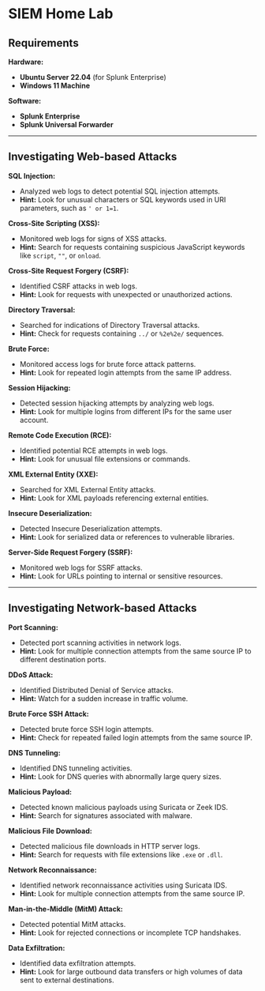# SIEM Home Lab

## **Requirements**

**Hardware:**

- **Ubuntu Server 22.04** (for Splunk Enterprise)
- **Windows 11 Machine**

**Software:**

- **Splunk Enterprise**
- **Splunk Universal Forwarder**

---

## **Investigating Web-based Attacks**

**SQL Injection:**

- Analyzed web logs to detect potential SQL injection attempts.
- **Hint:** Look for unusual characters or SQL keywords used in URI parameters, such as `' or 1=1`.

**Cross-Site Scripting (XSS):**

- Monitored web logs for signs of XSS attacks.
- **Hint:** Search for requests containing suspicious JavaScript keywords like `script`, `""`, or `onload`.

**Cross-Site Request Forgery (CSRF):**

- Identified CSRF attacks in web logs.
- **Hint:** Look for requests with unexpected or unauthorized actions.

**Directory Traversal:**

- Searched for indications of Directory Traversal attacks.
- **Hint:** Check for requests containing `../` or `%2e%2e/` sequences.

**Brute Force:**

- Monitored access logs for brute force attack patterns.
- **Hint:** Look for repeated login attempts from the same IP address.

**Session Hijacking:**

- Detected session hijacking attempts by analyzing web logs.
- **Hint:** Look for multiple logins from different IPs for the same user account.

**Remote Code Execution (RCE):**

- Identified potential RCE attempts in web logs.
- **Hint:** Look for unusual file extensions or commands.

**XML External Entity (XXE):**

- Searched for XML External Entity attacks.
- **Hint:** Look for XML payloads referencing external entities.

**Insecure Deserialization:**

- Detected Insecure Deserialization attempts.
- **Hint:** Look for serialized data or references to vulnerable libraries.

**Server-Side Request Forgery (SSRF):**

- Monitored web logs for SSRF attacks.
- **Hint:** Look for URLs pointing to internal or sensitive resources.

---

## **Investigating Network-based Attacks**

**Port Scanning:**

- Detected port scanning activities in network logs.
- **Hint:** Look for multiple connection attempts from the same source IP to different destination ports.

**DDoS Attack:**

- Identified Distributed Denial of Service attacks.
- **Hint:** Watch for a sudden increase in traffic volume.

**Brute Force SSH Attack:**

- Detected brute force SSH login attempts.
- **Hint:** Check for repeated failed login attempts from the same source IP.

**DNS Tunneling:**

- Identified DNS tunneling activities.
- **Hint:** Look for DNS queries with abnormally large query sizes.

**Malicious Payload:**

- Detected known malicious payloads using Suricata or Zeek IDS.
- **Hint:** Search for signatures associated with malware.

**Malicious File Download:**

- Detected malicious file downloads in HTTP server logs.
- **Hint:** Search for requests with file extensions like `.exe` or `.dll`.

**Network Reconnaissance:**

- Identified network reconnaissance activities using Suricata IDS.
- **Hint:** Look for multiple connection attempts from the same source IP.

**Man-in-the-Middle (MitM) Attack:**

- Detected potential MitM attacks.
- **Hint:** Look for rejected connections or incomplete TCP handshakes.

**Data Exfiltration:**

- Identified data exfiltration attempts.
- **Hint:** Look for large outbound data transfers or high volumes of data sent to external destinations.

